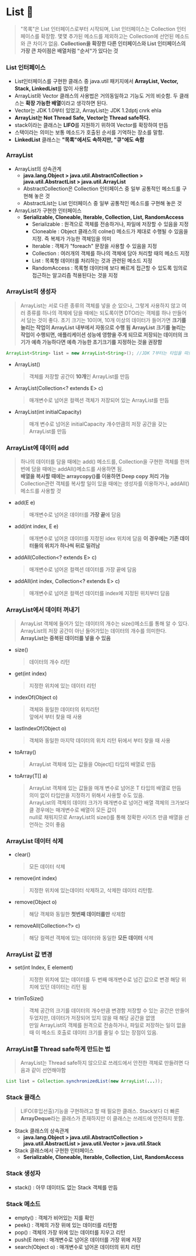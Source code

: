 # List 📌
> "목록"은 List 인터페이스로부터 시작되며, List 인터페이스는 Collection 인터페이스를 확장함.
> 몇몇 추가된 메소드를 제외하고는 Collection에 선언된 메소드와 큰 차이가 없음.
> **Collection을 확장한 다른 인터페이스와 List 인터페이스의 가장 큰 차이점은 배열처럼 "순서"가 있다는 것**

### List 인터페이스
  * List인터페이스를 구현한 클래스 중 java.util 패키지에서 **ArrayList, Vector, Stack, LinkedList**를 많이 사용함
  * ArrayList와 Vector 클래스의 사용법은 거의동일하고 기능도 거의 비슷함. 두 클래스는 **확장 가능한 배열**이라고 생각하면 된다.
  * Vector는 JDK 1.0부터 있었고, ArrayList는 JDK 1.2dptj cnrk ehla
  * **ArrayList는 Not Thread Safe, Vector는 Thread safe하다.**
  * stack이라는 클래스는 **LIFO**를 지원하기 위하여 Vector를 확장하여 만듬
  * 스택이라는 의미는 보통 메소드가 호출된 순서를 기억하는 장소를 말함.
  * **LinkedList** 클래스는 **"목록"에서도 속하지만, "큐"에도 속함**

### ArrayList
  * ArrayList의 상속관계
    * **java.lang.Object > java.util.AbstractCollection<E> > java.util.AbstractList<E> > java.util.ArrayList<E>**
    * AbstractCollection은 Collection 인터페이스 중 일부 공통적인 메소드를 구현해 놓은 것
    * AbstractList는 List 인터페이스 중 일부 공통적인 메소드를 구현해 놓은 것
  * ArrayList가 구현한 인터페이스
    * **Serializable, Cloneable, Iterable<E>, Collection<E>, List<E>, RandomAccess**
      * Serializable : 원격으로 객체를 전송하거나, 파일에 저장할 수 있음을 지정
      * Cloneable : Object 클래스의 colne() 메소드가 제대로 수행될 수 있음을 지정. 즉 복제가 가능한 객체임을 의미
      * Iterable<E> : 객체가 "foreach" 문장을 사용할 수 있음을 지정
      * Collection<E> : 여러개의 객체를 하나의 객체에 담아 처리할 때의 메소드 지정
      * List<E> : 목록형 데이터를 처리하는 것과 관련된 메소드 지정
      * RandomAccess : 목록형 데이터에 보다 빠르게 접근할 수 있도록 임의로 접근하는 알고리즘 적용된다는 것을 지정

### ArrayList의 생성자
> ArrayList는 서로 다른 종류의 객체를 넣을 순 있으나, 그렇게 사용하지 않고 여러 종류를 하나의 객체에 담을 때에는
> 되도록이면 DTO라는 객체를 하나 만들어서 담는 것이 좋다.
> 초기 크기는 10이며, 10개 이상의 데이터가 들어가면 **크기를 늘리는 작업이 ArrayList 내부에서 자동으로 수행 됨**
> **ArrayList 크기를 늘리는 작업이 수행되면, 애플리케이션 성능에 영향을 주게 되므로 저장되는 데이터의 크기가**
> **예측 가능하다면 예측 가능한 초기크기를 지정하는 것을 권장함**
```java
ArrayList<String> list = new ArrayList<String>(); //JDK 7부터는 타입을 따로 적지 않고 <>로만 사용 가능
```
* ArrayList()
  > 객체를 저장할 공간이 **10개**인 ArrayList를 만듬
* ArrayList(Collection<? extends E> c)
  > 매개변수로 넘어온 컬렉션 객체가 저장되어 있는 ArrayList를 만듬
* ArrayList(int initialCapacity)
  > 매개 변수로 넘어온 initialCapacity 개수만큼의 저장 공간을 갖는 ArrayList를 만듬

### ArrayList에 데이터 add
> 하나의 데이터를 담을 때에는 add() 메소드를, Collection을 구현한 객체를 한꺼번에 담을 때에는 addAll()메소드를 사용하면 됨.   
> **배열을 복사할 때에는 arraycopy()를 이용하면 Deep copy 처리 가능**   
> Collection관련 객체를 복사할 일이 있을 때에는 생성자를 이용하거나, addAll() 메소드를 사용할 것
* add(E e)
  > 매개변수로 넘어온 데이터를 **가장 끝**에 담음
* add(int index, E e)
  > 매개변수로 넘어온 데이터를 지정된 idex 위치에 담음
  > **이 경우에는 기존 데이터들의 위치가 하나씩 뒤로 밀려남**
* addAll(Collection<? extends E> c)
  > 매개변수로 넘어온 컬렉션 데이터를 가장 끝에 담음
* addAll(int index, Collection<? extends E> c)
  > 매개변수로 넘어온 컬렉션 데이터를 index에 지정된 위치부터 담음

### ArrayList에서 데이터 꺼내기
> ArrayList 객체에 들어가 있는 데이터의 개수는 size()메소드를 통해 알 수 있다.
> ArrayList의 저장 공간이 아닌 들어가있는 데이터의 개수를 의미한다.
> **ArrayList는 중복된 데이터를 넣을 수 있음**
* size()
  > 데이터의 개수 리턴
* get(int index)
  > 지정한 위치에 있는 데이터 리턴
* indexOf(Object o)
  > 객체와 동일한 데이터의 위치리턴   
  > 앞에서 부터 찾을 때 사용
* lastIndexOf(Object o)
  > 객체와 동일한 마지막 데이터의 위치 리턴
  > 뒤에서 부터 찾을 때 사용
* toArray()
  > ArrayList 객체에 있는 값들을 Object[] 타입의 배열로 만듬
* toArray(T[] a)
  > ArrayList 객체에 있는 값들을 매개 변수로 넘어온 T 타입의 배열로 만듬   
  > 의미 없이 타입만을 지정하기 위해서 사용할 수도 있음.   
  > ArrayList의 객체의 데이터 크가가 매개변수로 넘어간 배열 객체의 크가보다 클 경우에는 매개변수로 배열이 모든 값이   
  > null로 채워지므로 ArrayList의 size()를 통해 정확한 사이즈 만큼 배열을 선언하는 것이 좋음

### ArrayList 데이터 삭제
* clear()
  > 모든 데이터 삭제
* remove(int index)
  > 지정한 위치에 있는데이터 삭제하고, 삭제한 데이터 리턴함.
* remove(Object o)
  > 해당 객체와 동일한 **첫번째 데이터를만** 삭제함
* removeAll(Collection<?> c)
  > 해당 컬렉션 객체에 있는 데이터와 동일한 **모든 데이터** 삭제

### ArrayList 값 변경
* set(int Index, E element)
  > 지정한 위치에 있는 데이터를 두 번째 매개변수로 넘긴 값으로 변경
  > 해당 위치에 있던 데이터는 리턴 됨
* trimToSize()
  > 객체 공간의 크기를 데이터의 개수만큼 변경함
  > 저장할 수 있는 공간은 만들어 두었지만, 데이터가 저장되어 있지 않을 때 해당 공간을 없앰    
  > 만일 ArrayList의 객체를 원격으로 전송하거나, 파일로 저장하는 일이 없을 때 이 메소드 호출로 데이터 크기를 줄일 수 있는 장점이 있음.

### ArrayList를 Thread safe하게 만드는 법
> ArrayList는 Thread safe하지 않으므로 쓰레드에서 안전한 객체로 만들려면 다음과 같이 선언해야함
```java
List list = Collection.synchronizedList(new ArrayList(...));
```

### Stack 클래스
> LIFO(후입선출)기능을 구현하려고 할 때 필요한 클래스.
> Stack보다 더 빠른 **ArrayDeque**라는 클래스가 존재하지만 이 클래스는 쓰레드에 안전하지 못함.
* Stack 클래스의 상속관계
  * **java.lang.Object > java.util.AbstractCollection<E> > java.util.AbstractList<E> > java.util.Vector<E> > java.util.Stack<E>**
* Stack 클래스에서 구현한 인터페이스
  * **Serializable, Cloneable, Iterable<E>, Collection<E>, List<E>, RandomAccess**

### Stack 생성자
* stack() : 아무 데이터도 없는 Stack 객체를 만듬

### Stack 메소드
* empty() : 객체가 비어있는 지를 확인
* peek() : 객체의 가장 위에 있는 데이터를 리턴함
* pop() : 객체의 가장 위에 있는 데이터를 지우고 리턴
* push(E item) : 매개변수로 넘어온 데이터를 가장 위에 저장
* search(Object o) : 매개변수로 넘어온 데이터의 위치 리턴
